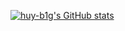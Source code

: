 [![huy-b1g's GitHub stats](https://github-readme-stats.vercel.app/api?username=huy-b1g&show_icons=true&theme=gruvbox
)](https://github.com/huy-b1g/github-readme-stats)
